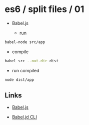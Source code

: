 # es6 / split files / 01

* Babel.js

  * run

```bash
babel-node src/app
```

  * compile

```bash
babel src --out-dir dist
```

  * run compiled

```bash
node dist/app
```


## Links

* [Babel.js](http://babeljs.io/)

* [Babel.jd CLI](http://babeljs.io/docs/usage/cli/)
